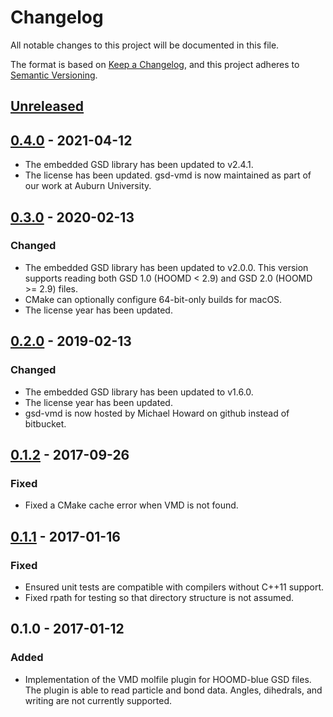 # Changelog
All notable changes to this project will be documented in this file.

The format is based on [Keep a Changelog](https://keepachangelog.com/en/1.0.0/),
and this project adheres to [Semantic Versioning](https://semver.org/spec/v2.0.0.html).

## [Unreleased]

## [0.4.0] - 2021-04-12
- The embedded GSD library has been updated to v2.4.1.
- The license has been updated. gsd-vmd is now maintained as part of our work
  at Auburn University.

## [0.3.0] - 2020-02-13
### Changed
- The embedded GSD library has been updated to v2.0.0. This version supports
reading both GSD 1.0 (HOOMD < 2.9) and GSD 2.0 (HOOMD >= 2.9) files.
- CMake can optionally configure 64-bit-only builds for macOS.
- The license year has been updated.

## [0.2.0] - 2019-02-13
### Changed
- The embedded GSD library has been updated to v1.6.0.
- The license year has been updated.
- gsd-vmd is now hosted by Michael Howard on github instead of bitbucket.

## [0.1.2] - 2017-09-26
### Fixed
- Fixed a CMake cache error when VMD is not found.

## [0.1.1] - 2017-01-16
### Fixed
- Ensured unit tests are compatible with compilers without C++11 support.
- Fixed rpath for testing so that directory structure is not assumed.

## 0.1.0 - 2017-01-12
### Added
- Implementation of the VMD molfile plugin for HOOMD-blue GSD files.
The plugin is able to read particle and bond data. Angles, dihedrals,
and writing are not currently supported.

[Unreleased]: https://github.com/mphoward/gsd-vmd/compare/v0.4.0...HEAD
[0.4.0]: https://github.com/mphoward/gsd-vmd/compare/v0.3.0...v0.4.0
[0.3.0]: https://github.com/mphoward/gsd-vmd/compare/v0.2.0...v0.3.0
[0.2.0]: https://github.com/mphoward/gsd-vmd/compare/v0.1.2...v0.2.0
[0.1.2]: https://github.com/mphoward/gsd-vmd/compare/v0.1.1...v0.1.2
[0.1.1]: https://github.com/mphoward/gsd-vmd/compare/v0.1.0...v0.1.1

